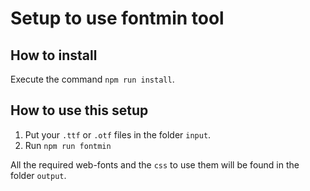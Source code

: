 # Setup to use fontmin tool

## How to install
Execute the command `npm run install`.

## How to use this setup

1. Put your `.ttf` or `.otf` files in the folder `input`.
2. Run `npm run fontmin`

All the required web-fonts and the `css` to use them will be found in the folder `output`.
